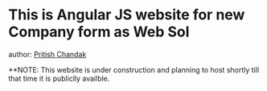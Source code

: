 This is Angular JS website for new Company form as Web Sol
====================

author: [Pritish Chandak](http://www.websolindia.com)

**NOTE: This website is under construction and planning to host shortly till that time it is publiclly availble.
